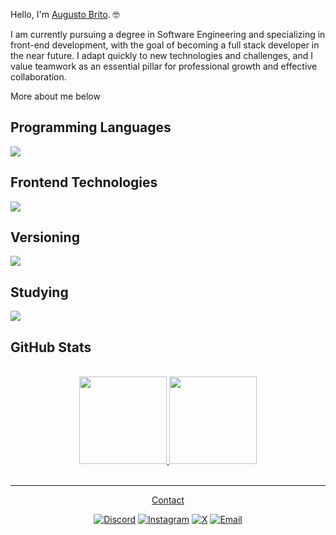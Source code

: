 Hello, I'm <ins>Augusto Brito</ins>. 🤓

I am currently pursuing a degree in Software Engineering and specializing in front-end development, with the goal of becoming a full stack developer in the near future. I adapt quickly to new technologies and challenges, and I value teamwork as an essential pillar for professional growth and effective collaboration.

More about me below

## Programming Languages
[![](https://skillicons.dev/icons?i=js,typescript,lua)](https://skillicons.dev)

## Frontend Technologies
[![](https://skillicons.dev/icons?i=html,css,tailwind)](https://skillicons.dev)

## Versioning
[![](https://skillicons.dev/icons?i=git)](https://skillicons.dev)

## Studying
[![](https://skillicons.dev/icons?i=react,next,c)](https://skillicons.dev)

## GitHub Stats
<br>
<div align="center">
  <a href="https://github.com/wgutto">
  <img height="140em" src="https://github-readme-stats.vercel.app/api?username=wgutto&show_icons=true&theme=dark&include_all_commits=true&count_private=true"/>
  <img height="140em" src="https://github-readme-stats.vercel.app/api/top-langs/?username=wgutto&layout=compact&langs_count=7&theme=dark"/>
</div><br/>

---
<p align="center">Contact</p>
<p align="center">
  <a href="https://discord.gg/sanchezfps."><img src="https://img.shields.io/badge/Discord-%237289DA.svg?logo=discord&logoColor=white" alt="Discord"></a>
  <a href="https://instagram.com/wgutto"><img src="https://img.shields.io/badge/Instagram-%23E4405F.svg?logo=Instagram&logoColor=white" alt="Instagram"></a>
  <a href="https://x.com/wguttoo"><img src="https://img.shields.io/badge/X-black.svg?logo=X&logoColor=white" alt="X"></a>
  <a href="mailto:augusstobrito@gmail.com"><img src="https://img.shields.io/badge/Email-D14836?logo=gmail&logoColor=white" alt="Email"></a>
</p>
